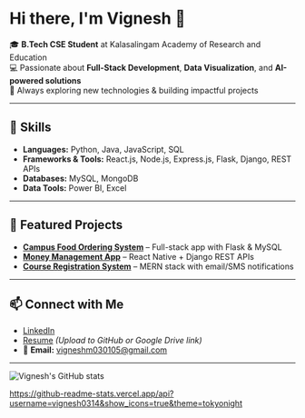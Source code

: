 # Hi there, I'm Vignesh 👋

🎓 **B.Tech CSE Student** at Kalasalingam Academy of Research and Education  
💻 Passionate about **Full-Stack Development**, **Data Visualization**, and **AI-powered solutions**  
🚀 Always exploring new technologies & building impactful projects

---

## 🔧 Skills
- **Languages:** Python, Java, JavaScript, SQL  
- **Frameworks & Tools:** React.js, Node.js, Express.js, Flask, Django, REST APIs  
- **Databases:** MySQL, MongoDB  
- **Data Tools:** Power BI, Excel

---

## 📌 Featured Projects
- **[Campus Food Ordering System](https://github.com/vignesh0314/campus-food-ordering-system)** – Full-stack app with Flask & MySQL  
- **[Money Management App](https://github.com/vignesh0314/money-management-app)** – React Native + Django REST APIs  
- **[Course Registration System](https://github.com/vignesh0314/course-registration-system)** – MERN stack with email/SMS notifications

---

## 📫 Connect with Me
- [LinkedIn](https://linkedin.com/in/vignesh-m-63b675268)  
- [Resume](#) *(Upload to GitHub or Google Drive link)*  
- 📧 **Email:** vigneshm030105@gmail.com  

---

![Vignesh's GitHub stats](https://github-readme-stats.vercel.app/api?username=vignesh0314&show_icons=true&theme=tokyonight)

https://github-readme-stats.vercel.app/api?username=vignesh0314&show_icons=true&theme=tokyonight


